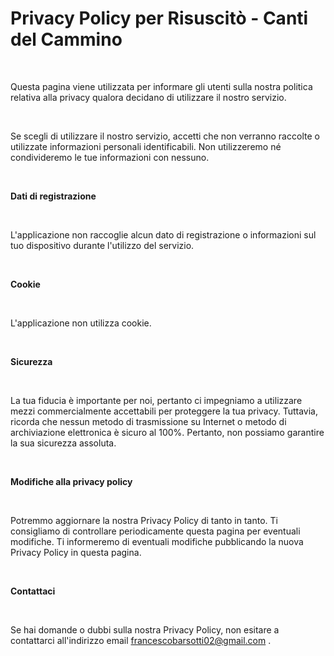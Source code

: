 # **Privacy Policy per Risuscitò - Canti del Cammino**

 

Questa pagina viene utilizzata per informare gli utenti sulla nostra politica relativa alla privacy qualora decidano di utilizzare il nostro servizio.

 

Se scegli di utilizzare il nostro servizio, accetti che non verranno raccolte o utilizzate informazioni personali identificabili. Non utilizzeremo né condivideremo le tue informazioni con nessuno.

 

**Dati di registrazione**

 

L'applicazione non raccoglie alcun dato di registrazione o informazioni sul tuo dispositivo durante l'utilizzo del servizio.

 

**Cookie**

 

L'applicazione non utilizza cookie.

 

**Sicurezza**

 

La tua fiducia è importante per noi, pertanto ci impegniamo a utilizzare mezzi commercialmente accettabili per proteggere la tua privacy. Tuttavia, ricorda che nessun metodo di trasmissione su Internet o metodo di archiviazione elettronica è sicuro al 100%. Pertanto, non possiamo garantire la sua sicurezza assoluta.

 

**Modifiche alla privacy policy**

 

Potremmo aggiornare la nostra Privacy Policy di tanto in tanto. Ti consigliamo di controllare periodicamente questa pagina per eventuali modifiche. Ti informeremo di eventuali modifiche pubblicando la nuova Privacy Policy in questa pagina.

 

**Contattaci**

 

Se hai domande o dubbi sulla nostra Privacy Policy, non esitare a contattarci all'indirizzo email francescobarsotti02@gmail.com .

 
